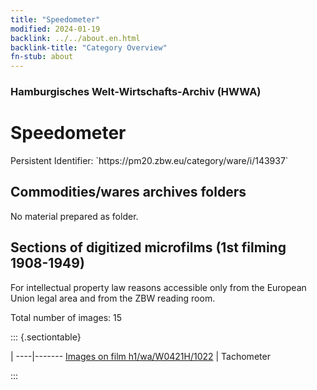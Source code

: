 ```yaml
---
title: "Speedometer"
modified: 2024-01-19
backlink: ../../about.en.html
backlink-title: "Category Overview"
fn-stub: about
---
```


### Hamburgisches Welt-Wirtschafts-Archiv (HWWA)

# Speedometer

<div class="hint">Persistent Identifier: `https://pm20.zbw.eu/category/ware/i/143937`</div>







## Commodities/wares archives folders





No material prepared as folder.



<a id="filmsections" />

## Sections of digitized microfilms (1st filming 1908-1949)

<p>For intellectual property law reasons accessible only from the European Union legal area and from the ZBW reading room.</p>



<p>Total number of images: 15</p>




::: {.sectiontable}

 | 
----|-------
<a class="btn" href="https://pm20.zbw.eu/film/h1/wa/W0421H/1022" rel="nofollow">Images on film h1/wa/W0421H/1022</a> | Tachometer


:::
















